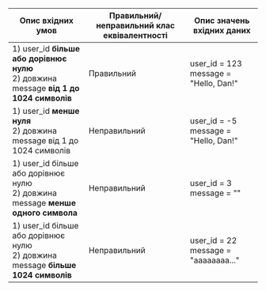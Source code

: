 | Опис вхідних умов                                                                        | Правильний/неправильний клас еквівалентності | Опис значень вхідних даних               |
|------------------------------------------------------------------------------------------|----------------------------------------------|------------------------------------------|
| 1) user_id **більше або дорівнює нулю**<br>2) довжина message **від 1 до 1024 символів** |                  Правильний                  | user_id = 123<br>message = "Hello, Dan!" |
| 1) user_id **менше нуля**<br>2) довжина message від 1 до 1024 символів                   |                 Неправильний                 | user_id = -5<br>message = "Hello, Dan!"  |
| 1) user_id більше або дорівнює нулю<br>2) довжина message **менше одного символа**       |                 Неправильний                 | user_id = 3<br>message = ""              |
| 1) user_id більше або дорівнює нулю<br>2) довжина message **більше 1024 символів**       |                 Неправильний                 | user_id = 22<br>message = "aaaaaaaa..."  |